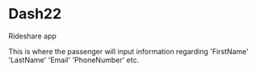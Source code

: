 # Dash22
Rideshare app 

This is where the passenger will input information regarding 'FirstName' 'LastName' 'Email' 'PhoneNumber' etc. 
